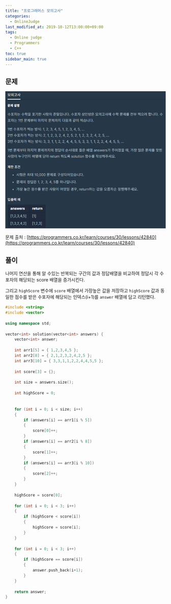 ```yaml
---
title: "프로그래머스 모의고사"
categories: 
  - OnlineJudge
last_modified_at: 2019-10-12T13:00:00+09:00
tags: 
  - Online judge
  - Programmers
  - C++
toc: true
sidebar_main: true
---
```


## 문제

![1](https://github.com/lesslate/lesslate.github.io/blob/master/assets/img/OnlineJudge/%EB%AA%A8%EC%9D%98%EA%B3%A0%EC%82%AC.png?raw=true)

문제 출처 : [https://programmers.co.kr/learn/courses/30/lessons/42840](https://programmers.co.kr/learn/courses/30/lessons/42840)




## 풀이

나머지 연산을 통해 알 수있는  반복되는 구간의 값과 정답배열을 비교하여 정답시 각 수포자의 해당되는 score 배열을 증가시킨다.

그리고 `highScore` 변수에 `score` 배열에서 가장높은 값을 저장하고 `highScore` 값과 동일한 점수를 받은 수포자에 해당되는 인덱스(i+1)를 `answer` 배열에 담고 리턴했다.

```cpp
#include <string>
#include <vector>

using namespace std;

vector<int> solution(vector<int> answers) {
	vector<int> answer;

	int arr1[5] = { 1,2,3,4,5 };
	int arr2[8] = { 2,1,2,3,2,4,2,5 };
	int arr3[10] = { 3,3,1,1,2,2,4,4,5,5 };

	int score[3] = {};

	int size = answers.size();

	int highScore = 0;


	for (int i = 0; i < size; i++)
	{
		if (answers[i] == arr1[i % 5])
		{
			score[0]++;
		}
		if (answers[i] == arr2[i % 8])
		{
			score[1]++;
		}
		if (answers[i] == arr3[i % 10])
		{
			score[2]++;
		}
	}

	highScore = score[0];

	for (int i = 0; i < 3; i++)
	{
		if (highScore < score[i])
		{
			highScore = score[i];
		}
	}

	for (int i = 0; i < 3; i++)
	{
		if (highScore == score[i])
		{
			answer.push_back(i+1);
		}
	}

	return answer;
}
```